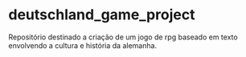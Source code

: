 # deutschland_game_project
Repositório destinado a criação de um jogo de rpg baseado em texto envolvendo a cultura e história da alemanha.
